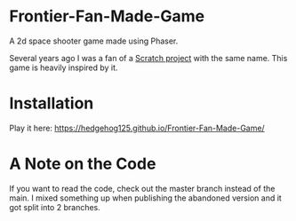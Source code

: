 # Frontier-Fan-Made-Game
A 2d space shooter game made using Phaser.

Several years ago I was a fan of a [Scratch project](https://scratch.mit.edu/projects/58976080/) with the same name. This game is heavily inspired by it. 

# Installation
Play it here: https://hedgehog125.github.io/Frontier-Fan-Made-Game/

# A Note on the Code
If you want to read the code, check out the master branch instead of the main. I mixed something up when publishing the abandoned version and it got split into 2 branches.
